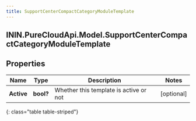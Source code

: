 ```yaml
---
title: SupportCenterCompactCategoryModuleTemplate
---
```

## ININ.PureCloudApi.Model.SupportCenterCompactCategoryModuleTemplate

## Properties

|Name | Type | Description | Notes|
|------------ | ------------- | ------------- | -------------|
| **Active** | **bool?** | Whether this template is active or not | [optional] |
{: class="table table-striped"}



